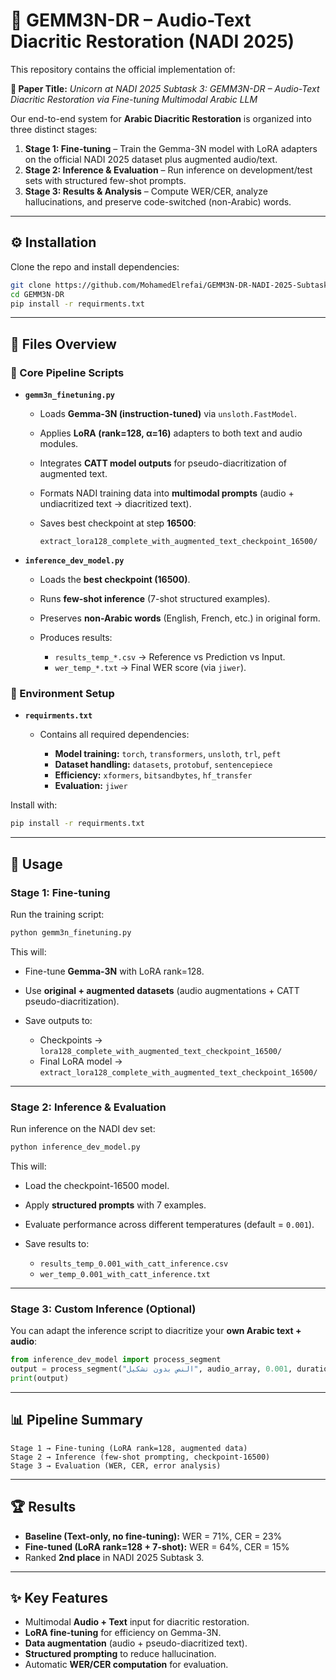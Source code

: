 # 🦄 GEMM3N-DR – Audio-Text Diacritic Restoration (NADI 2025)

This repository contains the official implementation of:

**📄 Paper Title:**
*Unicorn at NADI 2025 Subtask 3: GEMM3N-DR – Audio-Text Diacritic Restoration via Fine-tuning Multimodal Arabic LLM*

Our end-to-end system for **Arabic Diacritic Restoration** is organized into three distinct stages:

1. **Stage 1: Fine-tuning** – Train the Gemma-3N model with LoRA adapters on the official NADI 2025 dataset plus augmented audio/text.
2. **Stage 2: Inference & Evaluation** – Run inference on development/test sets with structured few-shot prompts.
3. **Stage 3: Results & Analysis** – Compute WER/CER, analyze hallucinations, and preserve code-switched (non-Arabic) words.

---

## ⚙️ Installation

Clone the repo and install dependencies:

```bash
git clone https://github.com/MohamedElrefai/GEMM3N-DR-NADI-2025-Subtask-3 -b main
cd GEMM3N-DR
pip install -r requirments.txt
```

---

## 📂 Files Overview

### 🔹 Core Pipeline Scripts

* **`gemm3n_finetuning.py`**

  * Loads **Gemma-3N (instruction-tuned)** via `unsloth.FastModel`.
  * Applies **LoRA (rank=128, α=16)** adapters to both text and audio modules.
  * Integrates **CATT model outputs** for pseudo-diacritization of augmented text.
  * Formats NADI training data into **multimodal prompts** (audio + undiacritized text → diacritized text).
  * Saves best checkpoint at step **16500**:

    ```
    extract_lora128_complete_with_augmented_text_checkpoint_16500/
    ```

* **`inference_dev_model.py`**

  * Loads the **best checkpoint (16500)**.
  * Runs **few-shot inference** (7-shot structured examples).
  * Preserves **non-Arabic words** (English, French, etc.) in original form.
  * Produces results:

    * `results_temp_*.csv` → Reference vs Prediction vs Input.
    * `wer_temp_*.txt` → Final WER score (via `jiwer`).

### 🔹 Environment Setup

* **`requirments.txt`**

  * Contains all required dependencies:

    * **Model training:** `torch`, `transformers`, `unsloth`, `trl`, `peft`
    * **Dataset handling:** `datasets`, `protobuf`, `sentencepiece`
    * **Efficiency:** `xformers`, `bitsandbytes`, `hf_transfer`
    * **Evaluation:** `jiwer`

Install with:

```bash
pip install -r requirments.txt
```

---

## 🚀 Usage

### **Stage 1: Fine-tuning**

Run the training script:

```bash
python gemm3n_finetuning.py
```

This will:

* Fine-tune **Gemma-3N** with LoRA rank=128.
* Use **original + augmented datasets** (audio augmentations + CATT pseudo-diacritization).
* Save outputs to:

  * Checkpoints → `lora128_complete_with_augmented_text_checkpoint_16500/`
  * Final LoRA model → `extract_lora128_complete_with_augmented_text_checkpoint_16500/`

---

### **Stage 2: Inference & Evaluation**

Run inference on the NADI dev set:

```bash
python inference_dev_model.py
```

This will:

* Load the checkpoint-16500 model.
* Apply **structured prompts** with 7 examples.
* Evaluate performance across different temperatures (default = `0.001`).
* Save results to:

  * `results_temp_0.001_with_catt_inference.csv`
  * `wer_temp_0.001_with_catt_inference.txt`

---

### **Stage 3: Custom Inference (Optional)**

You can adapt the inference script to diacritize your **own Arabic text + audio**:

```python
from inference_dev_model import process_segment
output = process_segment("النص بدون تشكيل", audio_array, 0.001, duration_seconds=60)
print(output)
```

---

## 📊 Pipeline Summary

```text
Stage 1 → Fine-tuning (LoRA rank=128, augmented data)
Stage 2 → Inference (few-shot prompting, checkpoint-16500)
Stage 3 → Evaluation (WER, CER, error analysis)
```

---

## 🏆 Results

* **Baseline (Text-only, no fine-tuning):** WER = 71%, CER = 23%
* **Fine-tuned (LoRA rank=128 + 7-shot):** WER = 64%, CER = 15%
* Ranked **2nd place** in NADI 2025 Subtask 3.

---

## ✨ Key Features

* Multimodal **Audio + Text** input for diacritic restoration.
* **LoRA fine-tuning** for efficiency on Gemma-3N.
* **Data augmentation** (audio + pseudo-diacritized text).
* **Structured prompting** to reduce hallucination.
* Automatic **WER/CER computation** for evaluation.

